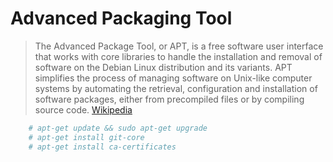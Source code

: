 # Advanced Packaging Tool

> The Advanced Package Tool, or APT, is a free software user interface that works with core libraries to handle the installation and removal of software on the Debian Linux distribution and its variants. APT simplifies the process of managing software on Unix-like computer systems by automating the retrieval, configuration and installation of software packages, either from precompiled files or by compiling source code. [Wikipedia](https://en.wikipedia.org/wiki/Advanced_Packaging_Tool)

```sh
    # apt-get update && sudo apt-get upgrade
    # apt-get install git-core
    # apt-get install ca-certificates
```
